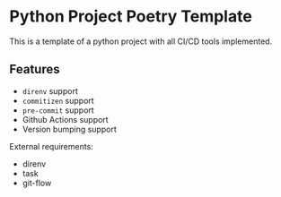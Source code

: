 # Python Project Poetry Template

This is a template of a python project with all CI/CD tools implemented.

## Features

* `direnv` support
* `commitizen` support
* `pre-commit` support
* Github Actions support
* Version bumping support

External requirements:

* direnv
* task
* git-flow
